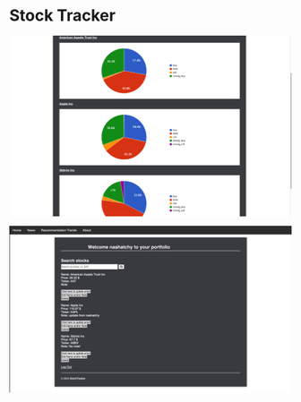 # Stock Tracker
![Analysis image](https://github.com/muazzamnashat/stocktracker/blob/main/public/Analysis_page.png)

![Stock page](https://github.com/muazzamnashat/stocktracker/blob/main/public/Stock_page.png)